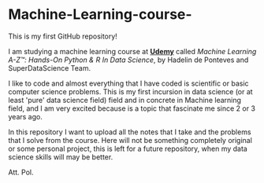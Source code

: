 # Machine-Learning-course-

This is my first GitHub repository!

I am studying a machine learning course at **[Udemy](https://www.udemy.com/)** called _Machine Learning A-Z™: Hands-On Python & R In Data Science_, by Hadelin de Ponteves and SuperDataScience Team.

I like to code and almost everything that I have coded is scientific or basic computer science problems. This is my first incursion in data science (or at least 'pure' data science field) field and in concrete in Machine learning field, and I am very excited because is a topic that fascinate me since 2 or 3 years ago.

In this repository I want to upload all the notes that I take and the problems that I solve from the course.
Here will not be something completely original or some personal project, this is left for a future repository, when my data science skills will may be better.

Att. Pol.
